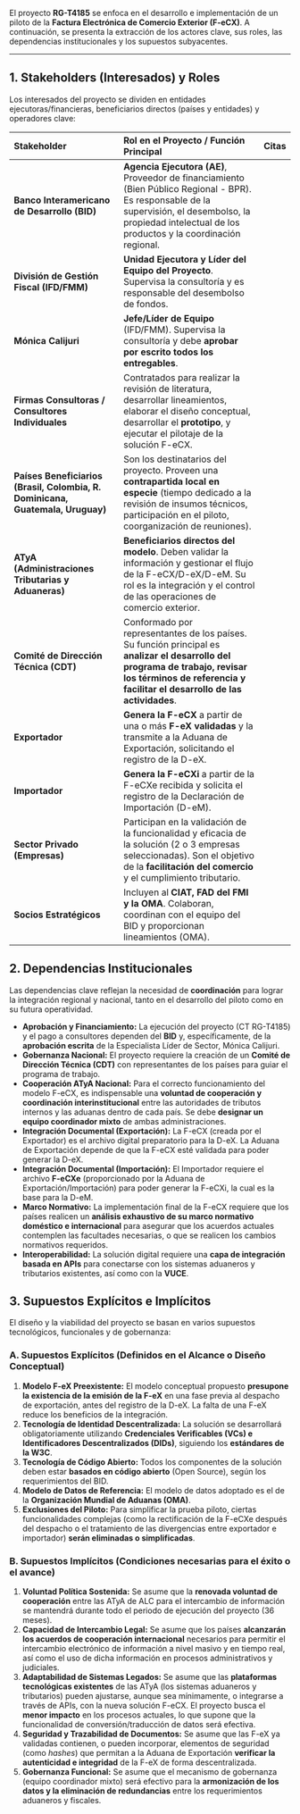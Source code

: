 El proyecto **RG-T4185** se enfoca en el desarrollo e implementación de un piloto de la **Factura Electrónica de Comercio Exterior (F-eCX)**. A continuación, se presenta la extracción de los actores clave, sus roles, las dependencias institucionales y los supuestos subyacentes.

***

## 1. Stakeholders (Interesados) y Roles

Los interesados del proyecto se dividen en entidades ejecutoras/financieras, beneficiarios directos (países y entidades) y operadores clave:

| Stakeholder | Rol en el Proyecto / Función Principal | Citas |
| :--- | :--- | :--- |
| **Banco Interamericano de Desarrollo (BID)** | **Agencia Ejecutora (AE)**, Proveedor de financiamiento (Bien Público Regional - BPR). Es responsable de la supervisión, el desembolso, la propiedad intelectual de los productos y la coordinación regional. | |
| **División de Gestión Fiscal (IFD/FMM)** | **Unidad Ejecutora y Líder del Equipo del Proyecto**. Supervisa la consultoría y es responsable del desembolso de fondos. | |
| **Mónica Calijuri** | **Jefe/Líder de Equipo** (IFD/FMM). Supervisa la consultoría y debe **aprobar por escrito todos los entregables**. | |
| **Firmas Consultoras / Consultores Individuales** | Contratados para realizar la revisión de literatura, desarrollar lineamientos, elaborar el diseño conceptual, desarrollar el **prototipo**, y ejecutar el pilotaje de la solución F-eCX. | |
| **Países Beneficiarios (Brasil, Colombia, R. Dominicana, Guatemala, Uruguay)** | Son los destinatarios del proyecto. Proveen una **contrapartida local en especie** (tiempo dedicado a la revisión de insumos técnicos, participación en el piloto, coorganización de reuniones). | |
| **ATyA (Administraciones Tributarias y Aduaneras)** | **Beneficiarios directos del modelo**. Deben validar la información y gestionar el flujo de la F-eCX/D-eX/D-eM. Su rol es la integración y el control de las operaciones de comercio exterior. | |
| **Comité de Dirección Técnica (CDT)** | Conformado por representantes de los países. Su función principal es **analizar el desarrollo del programa de trabajo, revisar los términos de referencia y facilitar el desarrollo de las actividades**. | |
| **Exportador** | **Genera la F-eCX** a partir de una o más **F-eX validadas** y la transmite a la Aduana de Exportación, solicitando el registro de la D-eX. | |
| **Importador** | **Genera la F-eCXi** a partir de la F-eCXe recibida y solicita el registro de la Declaración de Importación (D-eM). | |
| **Sector Privado (Empresas)** | Participan en la validación de la funcionalidad y eficacia de la solución (2 o 3 empresas seleccionadas). Son el objetivo de la **facilitación del comercio** y el cumplimiento tributario. | |
| **Socios Estratégicos** | Incluyen al **CIAT, FAD del FMI y la OMA**. Colaboran, coordinan con el equipo del BID y proporcionan lineamientos (OMA). | |

## 2. Dependencias Institucionales

Las dependencias clave reflejan la necesidad de **coordinación** para lograr la integración regional y nacional, tanto en el desarrollo del piloto como en su futura operatividad.

*   **Aprobación y Financiamiento:** La ejecución del proyecto (CT RG-T4185) y el pago a consultores dependen del **BID** y, específicamente, de la **aprobación escrita** de la Especialista Líder de Sector, Mónica Calijuri.
*   **Gobernanza Nacional:** El proyecto requiere la creación de un **Comité de Dirección Técnica (CDT)** con representantes de los países para guiar el programa de trabajo.
*   **Cooperación ATyA Nacional:** Para el correcto funcionamiento del modelo F-eCX, es indispensable una **voluntad de cooperación y coordinación interinstitucional** entre las autoridades de tributos internos y las aduanas dentro de cada país. Se debe **designar un equipo coordinador mixto** de ambas administraciones.
*   **Integración Documental (Exportación):** La F-eCX (creada por el Exportador) es el archivo digital preparatorio para la D-eX. La Aduana de Exportación depende de que la F-eCX esté validada para poder generar la D-eX.
*   **Integración Documental (Importación):** El Importador requiere el archivo **F-eCXe** (proporcionado por la Aduana de Exportación/Importación) para poder generar la F-eCXi, la cual es la base para la D-eM.
*   **Marco Normativo:** La implementación final de la F-eCX requiere que los países realicen un **análisis exhaustivo de su marco normativo doméstico e internacional** para asegurar que los acuerdos actuales contemplen las facultades necesarias, o que se realicen los cambios normativos requeridos.
*   **Interoperabilidad:** La solución digital requiere una **capa de integración basada en APIs** para conectarse con los sistemas aduaneros y tributarios existentes, así como con la **VUCE**.

## 3. Supuestos Explícitos e Implícitos

El diseño y la viabilidad del proyecto se basan en varios supuestos tecnológicos, funcionales y de gobernanza:

### A. Supuestos Explícitos (Definidos en el Alcance o Diseño Conceptual)

1.  **Modelo F-eX Preexistente:** El modelo conceptual propuesto **presupone la existencia de la emisión de la F-eX** en una fase previa al despacho de exportación, antes del registro de la D-eX. La falta de una F-eX reduce los beneficios de la integración.
2.  **Tecnología de Identidad Descentralizada:** La solución se desarrollará obligatoriamente utilizando **Credenciales Verificables (VCs) e Identificadores Descentralizados (DIDs)**, siguiendo los **estándares de la W3C**.
3.  **Tecnología de Código Abierto:** Todos los componentes de la solución deben estar **basados en código abierto** (Open Source), según los requerimientos del BID.
4.  **Modelo de Datos de Referencia:** El modelo de datos adoptado es el de la **Organización Mundial de Aduanas (OMA)**.
5.  **Exclusiones del Piloto:** Para simplificar la prueba piloto, ciertas funcionalidades complejas (como la rectificación de la F-eCXe después del despacho o el tratamiento de las divergencias entre exportador e importador) **serán eliminadas o simplificadas**.

### B. Supuestos Implícitos (Condiciones necesarias para el éxito o el avance)

1.  **Voluntad Política Sostenida:** Se asume que la **renovada voluntad de cooperación** entre las ATyA de ALC para el intercambio de información se mantendrá durante todo el periodo de ejecución del proyecto (36 meses).
2.  **Capacidad de Intercambio Legal:** Se asume que los países **alcanzarán los acuerdos de cooperación internacional** necesarios para permitir el intercambio electrónico de información a nivel masivo y en tiempo real, así como el uso de dicha información en procesos administrativos y judiciales.
3.  **Adaptabilidad de Sistemas Legados:** Se asume que las **plataformas tecnológicas existentes** de las ATyA (los sistemas aduaneros y tributarios) pueden ajustarse, aunque sea mínimamente, o integrarse a través de APIs, con la nueva solución F-eCX. El proyecto busca el **menor impacto** en los procesos actuales, lo que supone que la funcionalidad de conversión/traducción de datos será efectiva.
4.  **Seguridad y Trazabilidad de Documentos:** Se asume que las F-eX ya validadas contienen, o pueden incorporar, elementos de seguridad (como *hashes*) que permitan a la Aduana de Exportación **verificar la autenticidad e integridad** de la F-eX de forma descentralizada.
5.  **Gobernanza Funcional:** Se asume que el mecanismo de gobernanza (equipo coordinador mixto) será efectivo para la **armonización de los datos y la eliminación de redundancias** entre los requerimientos aduaneros y fiscales.